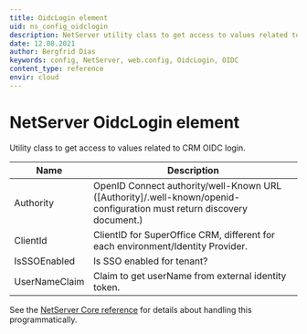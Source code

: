 ```yaml
---
title: OidcLogin element
uid: ns_config_oidclogin
description: NetServer utility class to get access to values related to CRM OIDC login
date: 12.08.2021
author: Bergfrid Dias
keywords: config, NetServer, web.config, OidcLogin, OIDC
content_type: reference
envir: cloud
---
```


# NetServer OidcLogin element

Utility class to get access to values related to CRM OIDC login.

| Name | Description |
|---|---|
| Authority | OpenID Connect authority/well-Known URL ([Authority]/.well-known/openid-configuration must return discovery document.) |
| ClientId | ClientID for SuperOffice CRM, different for each environment/Identity Provider. |
| IsSSOEnabled | Is SSO enabled for tenant? |
| UserNameClaim | Claim to get userName from external identity token. |

See the [NetServer Core reference][1] for details about handling this programmatically.

<!-- Referenced links -->
[1]: <xref:SuperOffice.Configuration.ConfigFile.OidcLogin>
